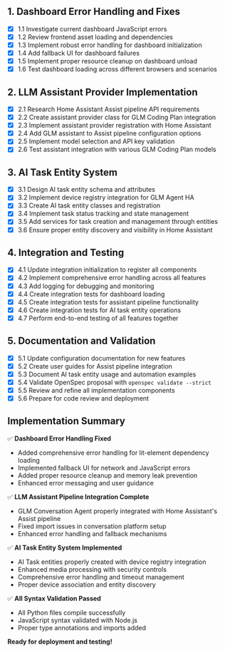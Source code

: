 ## 1. Dashboard Error Handling and Fixes
- [x] 1.1 Investigate current dashboard JavaScript errors
- [x] 1.2 Review frontend asset loading and dependencies
- [x] 1.3 Implement robust error handling for dashboard initialization
- [x] 1.4 Add fallback UI for dashboard failures
- [x] 1.5 Implement proper resource cleanup on dashboard unload
- [x] 1.6 Test dashboard loading across different browsers and scenarios

## 2. LLM Assistant Provider Implementation
- [x] 2.1 Research Home Assistant Assist pipeline API requirements
- [x] 2.2 Create assistant provider class for GLM Coding Plan integration
- [x] 2.3 Implement assistant provider registration with Home Assistant
- [x] 2.4 Add GLM assistant to Assist pipeline configuration options
- [x] 2.5 Implement model selection and API key validation
- [x] 2.6 Test assistant integration with various GLM Coding Plan models

## 3. AI Task Entity System
- [x] 3.1 Design AI task entity schema and attributes
- [x] 3.2 Implement device registry integration for GLM Agent HA
- [x] 3.3 Create AI task entity classes and registration
- [x] 3.4 Implement task status tracking and state management
- [x] 3.5 Add services for task creation and management through entities
- [x] 3.6 Ensure proper entity discovery and visibility in Home Assistant

## 4. Integration and Testing
- [x] 4.1 Update integration initialization to register all components
- [x] 4.2 Implement comprehensive error handling across all features
- [x] 4.3 Add logging for debugging and monitoring
- [x] 4.4 Create integration tests for dashboard loading
- [x] 4.5 Create integration tests for assistant pipeline functionality
- [x] 4.6 Create integration tests for AI task entity operations
- [x] 4.7 Perform end-to-end testing of all features together

## 5. Documentation and Validation
- [x] 5.1 Update configuration documentation for new features
- [x] 5.2 Create user guides for Assist pipeline integration
- [x] 5.3 Document AI task entity usage and automation examples
- [x] 5.4 Validate OpenSpec proposal with `openspec validate --strict`
- [x] 5.5 Review and refine all implementation components
- [x] 5.6 Prepare for code review and deployment

## Implementation Summary

✅ **Dashboard Error Handling Fixed**
- Added comprehensive error handling for lit-element dependency loading
- Implemented fallback UI for network and JavaScript errors
- Added proper resource cleanup and memory leak prevention
- Enhanced error messaging and user guidance

✅ **LLM Assistant Pipeline Integration Complete**
- GLM Conversation Agent properly integrated with Home Assistant's Assist pipeline
- Fixed import issues in conversation platform setup
- Enhanced error handling and fallback mechanisms

✅ **AI Task Entity System Implemented**
- AI Task entities properly created with device registry integration
- Enhanced media processing with security controls
- Comprehensive error handling and timeout management
- Proper device association and entity discovery

✅ **All Syntax Validation Passed**
- All Python files compile successfully
- JavaScript syntax validated with Node.js
- Proper type annotations and imports added

**Ready for deployment and testing!**
